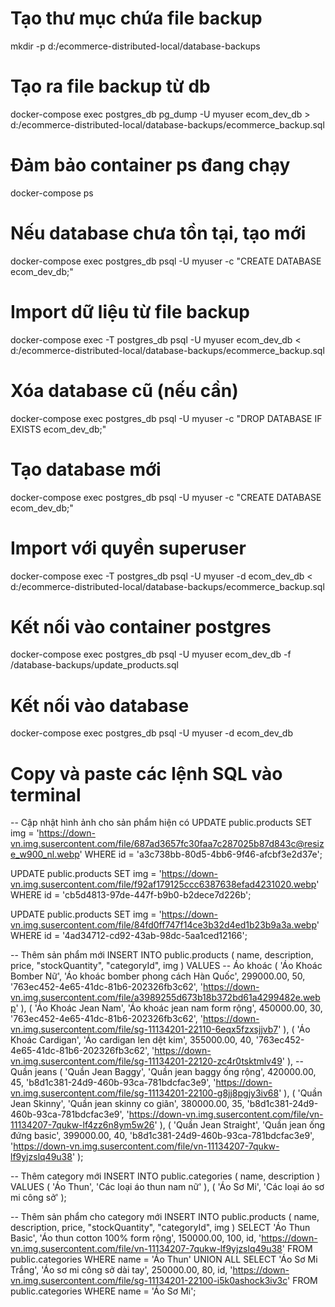 # Tạo thư mục chứa file backup
mkdir -p d:/ecommerce-distributed-local/database-backups

# Tạo ra file backup từ db
docker-compose exec postgres_db pg_dump -U myuser ecom_dev_db > d:/ecommerce-distributed-local/database-backups/ecommerce_backup.sql

# Đảm bảo container ps đang chạy
docker-compose ps

# Nếu database chưa tồn tại, tạo mới
docker-compose exec postgres_db psql -U myuser -c "CREATE DATABASE ecom_dev_db;"

# Import dữ liệu từ file backup
docker-compose exec -T postgres_db psql -U myuser ecom_dev_db < d:/ecommerce-distributed-local/database-backups/ecommerce_backup.sql

# Xóa database cũ (nếu cần)
docker-compose exec postgres_db psql -U myuser -c "DROP DATABASE IF EXISTS ecom_dev_db;"

# Tạo database mới
docker-compose exec postgres_db psql -U myuser -c "CREATE DATABASE ecom_dev_db;"

# Import với quyền superuser
docker-compose exec -T postgres_db psql -U myuser -d ecom_dev_db < d:/ecommerce-distributed-local/database-backups/ecommerce_backup.sql

# Kết nối vào container postgres
docker-compose exec postgres_db psql -U myuser ecom_dev_db -f /database-backups/update_products.sql

# Kết nối vào database
docker-compose exec postgres_db psql -U myuser -d ecom_dev_db

# Copy và paste các lệnh SQL vào terminal
-- Cập nhật hình ảnh cho sản phẩm hiện có
UPDATE public.products 
SET img = 'https://down-vn.img.susercontent.com/file/687ad3657fc30faa7c287025b87d843c@resize_w900_nl.webp'
WHERE id = 'a3c738bb-80d5-4bb6-9f46-afcbf3e2d37e';

UPDATE public.products 
SET img = 'https://down-vn.img.susercontent.com/file/f92af179125ccc6387638efad4231020.webp'
WHERE id = 'cb5d4813-97de-447f-b9b0-b2dece7d226b';

UPDATE public.products 
SET img = 'https://down-vn.img.susercontent.com/file/84fd0ff747f14ce3b32d4ed1b23b9a3a.webp'
WHERE id = '4ad34712-cd92-43ab-98dc-5aa1ced12166';

-- Thêm sản phẩm mới
INSERT INTO public.products (
    name, 
    description, 
    price, 
    "stockQuantity", 
    "categoryId",
    img
) VALUES 
-- Áo khoác
(
    'Áo Khoác Bomber Nữ',
    'Áo khoác bomber phong cách Hàn Quốc',
    299000.00,
    50,
    '763ec452-4e65-41dc-81b6-202326fb3c62',
    'https://down-vn.img.susercontent.com/file/a3989255d673b18b372bd61a4299482e.webp'
),
(
    'Áo Khoác Jean Nam',
    'Áo khoác jean nam form rộng',
    450000.00,
    30,
    '763ec452-4e65-41dc-81b6-202326fb3c62',
    'https://down-vn.img.susercontent.com/file/sg-11134201-22110-6eqx5fzxsjjvb7'
),
(
    'Áo Khoác Cardigan',
    'Áo cardigan len dệt kim',
    355000.00,
    40,
    '763ec452-4e65-41dc-81b6-202326fb3c62',
    'https://down-vn.img.susercontent.com/file/sg-11134201-22120-zc4r0tsktmlv49'
),
-- Quần jeans
(
    'Quần Jean Baggy',
    'Quần jean baggy ống rộng',
    420000.00,
    45,
    'b8d1c381-24d9-460b-93ca-781bdcfac3e9',
    'https://down-vn.img.susercontent.com/file/sg-11134201-22100-g8jj8pgjy3iv68'
),
(
    'Quần Jean Skinny',
    'Quần jean skinny co giãn',
    380000.00,
    35,
    'b8d1c381-24d9-460b-93ca-781bdcfac3e9',
    'https://down-vn.img.susercontent.com/file/vn-11134207-7qukw-lf4zz6n8ym5w26'
),
(
    'Quần Jean Straight',
    'Quần jean ống đứng basic',
    399000.00,
    40,
    'b8d1c381-24d9-460b-93ca-781bdcfac3e9',
    'https://down-vn.img.susercontent.com/file/vn-11134207-7qukw-lf9yjzslq49u38'
);

-- Thêm category mới
INSERT INTO public.categories (
    name,
    description
) VALUES 
(
    'Áo Thun',
    'Các loại áo thun nam nữ'
),
(
    'Áo Sơ Mi',
    'Các loại áo sơ mi công sở'
);

-- Thêm sản phẩm cho category mới
INSERT INTO public.products (
    name, 
    description, 
    price, 
    "stockQuantity", 
    "categoryId",
    img
) 
SELECT 
    'Áo Thun Basic',
    'Áo thun cotton 100% form rộng',
    150000.00,
    100,
    id,
    'https://down-vn.img.susercontent.com/file/vn-11134207-7qukw-lf9yjzslq49u38'
FROM public.categories 
WHERE name = 'Áo Thun'
UNION ALL
SELECT 
    'Áo Sơ Mi Trắng',
    'Áo sơ mi công sở dài tay',
    250000.00,
    80,
    id,
    'https://down-vn.img.susercontent.com/file/sg-11134201-22100-i5k0ashock3iv3c'
FROM public.categories 
WHERE name = 'Áo Sơ Mi';